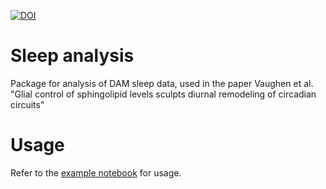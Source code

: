 [![DOI](https://zenodo.org/badge/512367414.svg)](https://zenodo.org/badge/latestdoi/512367414)

# Sleep analysis
Package for analysis of DAM sleep data, used in the paper  Vaughen et al. "Glial control of sphingolipid levels sculpts diurnal remodeling of circadian circuits"

# Usage

Refer to the [example notebook](notebooks/example.ipynb) for usage.
